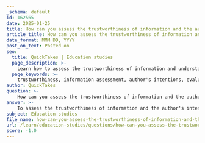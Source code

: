 ```yaml
---
_schema: default
id: 162565
date: 2025-01-25
title: How can you assess the trustworthiness of information and the author's intentions in a text?
article_title: How can you assess the trustworthiness of information and the author's intentions in a text?
date_format: MMM DD, YYYY
post_on_text: Posted on
seo:
  title: QuickTakes | Education studies
  page_description: >-
    Learn how to assess the trustworthiness of information and understand the author's intentions using various analytical techniques and evaluation frameworks.
  page_keywords: >-
    trustworthiness, information assessment, author's intentions, evaluate author credentials, contextual analysis, close reading, evaluation techniques, CRAAP test, SIFT method, trace claims, source types, cross-reference information, emotional responses, critical reading
author: QuickTakes
question: >-
    How can you assess the trustworthiness of information and the author's intentions in a text?
answer: >-
    To assess the trustworthiness of information and the author's intentions in a text, you can employ several strategies and analytical techniques. Here are some key methods:\n\n1. **Evaluate Author Credentials**: Investigate the author's academic and professional background. Look for their publications, affiliations, and expertise in the field to determine their authority on the subject. An author with relevant qualifications and experience is more likely to provide reliable information.\n\n2. **Contextual Analysis**: Understanding the historical, cultural, and social context in which the author wrote can provide valuable insights into their intent. This includes exploring the author's background, the time period, and the prevailing societal norms or issues that may have influenced their writing.\n\n3. **Close Reading**: This technique involves a detailed examination of the text, focusing on language, structure, and style. By analyzing specific passages, readers can identify patterns, motifs, and stylistic choices that reveal the author's intent. For example, if an author employs irony, readers should consider how this technique contributes to the overall meaning of the text.\n\n4. **Use of Evaluation Techniques**: Familiarize yourself with evaluation methods such as the CRAAP test (Currency, Relevance, Authority, Accuracy, Purpose) and the SIFT method (Stop, Investigate the Source, Find Trusted Coverage, Trace Claims). These frameworks help in systematically assessing the credibility of sources.\n\n5. **Trace Claims and Context**: When encountering claims or quotes, trace them back to their original context. This helps ensure that the information is not taken out of context or misrepresented, which can distort the author's intent.\n\n6. **Consider Source Types**: Differentiate between primary, secondary, and tertiary sources. Primary sources provide firsthand accounts, while secondary sources analyze or interpret primary data. Tertiary sources compile and summarize information from primary and secondary sources. Understanding these distinctions can help you assess the reliability of the information presented.\n\n7. **Cross-Reference Information**: Check if the information is corroborated by other reputable sources. If multiple credible sources report the same information, it increases the likelihood of its reliability.\n\n8. **Be Aware of Emotional Responses**: Before reading or sharing an article, be conscious of your emotional response to the headline or information. This awareness can help you approach the text more critically and objectively.\n\nBy applying these methods, you can enhance your ability to discern credible information from unreliable sources and better understand the author's intentions. This diligence is crucial for maintaining the integrity and credibility of your academic writing and critical reading skills.
subject: Education studies
file_name: how-can-you-assess-the-trustworthiness-of-information-and-the-authors-intentions-in-a-text.md
url: /learn/education-studies/questions/how-can-you-assess-the-trustworthiness-of-information-and-the-authors-intentions-in-a-text
score: -1.0
---
```


&nbsp;